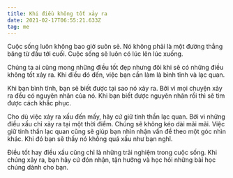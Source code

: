 ```yaml
---
title: Khi điều không tốt xảy ra
date: 2021-02-17T06:55:21.633Z
tag: me
---
```

Cuộc sống luôn không bao giờ suôn sẻ. Nó không phải là một đường thẳng băng từ đầu tới cuối. Cuộc sống sẽ luôn có lúc lên lúc xuống. 

Chúng ta ai cũng mong những điều tốt đẹp nhưng đôi khi sẽ có những điều không tốt xảy ra. Khi điều đó đến, việc bạn cần làm là bình tĩnh và lạc quan.

Khi bạn bình tĩnh, bạn sẽ biết được tại sao nó xảy ra. Bởi vì mọi chuyện xảy ra đều có nguyên nhân của nó. Khi bạn biết được nguyên nhân rồi thì sẽ tìm được cách khắc phục.

Cho dù việc xảy ra xấu đến mấy, hãy cứ giữ tinh thần lạc quan. Bởi vì những điều xấu chỉ xảy ra tại một thời điểm. Chúng sẽ không kéo dài mãi mãi. Việc giữ tinh thần lạc quan cũng sẽ giúp bạn nhìn nhận vấn đề theo một góc nhìn khác. Khi đó bạn sẽ thấy nó không quá xấu như bạn nghĩ. 

Điều tốt hay điều xấu cũng chỉ là những trải nghiệm trong cuộc sống. Khi chúng xảy ra, bạn hãy cứ đón nhận, tận hưởng và học hỏi những bài học chúng dành cho bạn.